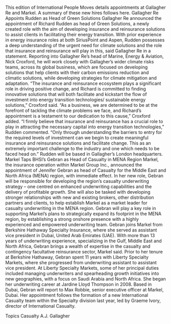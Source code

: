 This edition of International People Moves details appointments at Gallagher Re and Markel.
A summary of these new hires follows here.
Gallagher Re Appoints Rudden as Head of Green Solutions
Gallagher Re announced the appointment of Richard Rudden as head of Green Solutions, a newly created role with the aim of developing insurance and reinsurance solutions to assist clients in facilitating their energy transition.
With prior experience in energy insurance roles at both SiriusPoint and Aspen, Rudden possesses a deep understanding of the urgent need for climate solutions and the role that insurance and reinsurance will play in this, said Gallagher Re in a statement.
Reporting into Gallagher Re’s head of Marine, Energy & Aviation, Nick Croxford, he will work closely with Gallagher’s wider climate risks teams, across its global business, which are focused on developing solutions that help clients with their carbon emissions reduction and climatic solutions, while developing strategies for climate mitigation and adaptation.
“The insurance and reinsurance ecosystem plays a significant role in driving positive change, and Richard is committed to finding innovative solutions that will both facilitate and kickstart the flow of investment into energy transition technologies/ sustainable energy solutions,” Croxford said.
“As a business, we are determined to be at the forefront of tackling the climate problems we face, and Richard’s appointment is a testament to our dedication to this cause,” Croxford added.
“I firmly believe that insurance and reinsurance has a crucial role to play in attracting the necessary capital into energy transition technologies,” Rudden commented. “Only through understanding the barriers to entry for the required levels of investment can we begin to create meaningful insurance and reinsurance solutions and facilitate change. This as an extremely important challenge to the industry and one which needs to be faced head on.”
Rudden will be based in Gallagher’s London headquarters.
Markel Taps BHSI’s Gebran as Head of Casualty in MENA Region
Markel, the insurance operation within Markel Group Inc., announced the appointment of Jennifer Gebran as head of Casualty for the Middle East and North Africa (MENA) region, with immediate effect.
In her new role, Gebran will be responsible for developing the region’s casualty underwriting strategy – one centred on enhanced underwriting capabilities and the delivery of profitable growth. She will also be tasked with developing stronger relationships with new and existing brokers, other distribution partners and clients, to help establish Markel as a market leader for casualty underwriting in the MENA region.
Gebran will play a key role in supporting Markel’s plans to strategically expand its footprint in the MENA region, by establishing a strong onshore presence with a highly experienced and empowered underwriting team.
Gebran joins Markel from Berkshire Hathaway Specialty Insurance, where she served as assistant vice president in Dubai, United Arab Emirates (UAE). With more than 13 years of underwriting experience, specializing in the Gulf, Middle East and North Africa, Gebran brings a wealth of expertise in the casualty and contingency facultative reinsurance sector, Markel said.
Prior to her tenure at Berkshire Hathaway, Gebran spent 11 years with Liberty Specialty Markets, where she progressed from underwriting assistant to assistant vice president. At Liberty Specialty Markets, some of her principal duties included managing underwriters and spearheading growth initiatives into new geographies, with a focus on Saudi Arabia and North Africa. She began her underwriting career at Jardine Lloyd Thompson in 2008.
Based in Dubai, Gebran will report to Max Robbie, senior executive officer at Markel, Dubai. Her appointment follows the formation of a new International Casualty team within the Specialty division last year, led by Graeme Ivory, director of International Casualty.

Topics
Casualty
A.J. Gallagher
